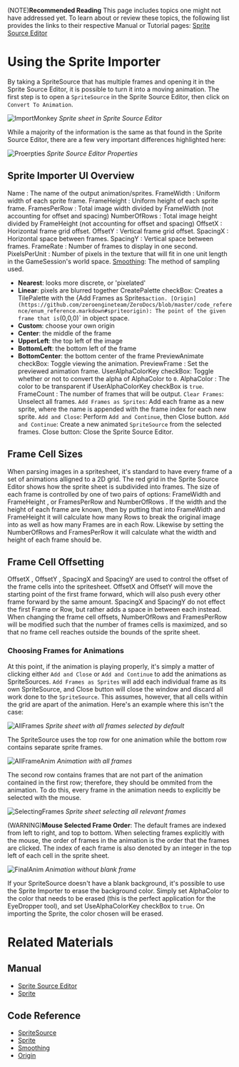 (NOTE)**Recommended Reading** This page includes topics one might not have addressed yet. To learn about or review these topics, the following list provides the links to their respective Manual or Tutorial pages: [Sprite Source Editor](https://github.com/zeroengineteam/ZeroDocs/blob/master/zero_editor_documentation/zeromanual/graphics/sprites/spritesourceeditor.markdown)

 # Using the Sprite Importer
By taking a SpriteSource that has multiple frames and opening it in the Sprite Source Editor, it is possible to turn it into a moving animation. The first step is to open a `SpriteSource` in the Sprite Source Editor, then click on `Convert To Animation`. 



![ImportMonkey](https://media.githubusercontent.com/media/zeroengineteam/ZeroFiles/master/doc_files/47816.png) *Sprite sheet in Sprite Source Editor*


While a majority of the information is the same as that found in the Sprite Source Editor, there are a few very important differences highlighted here:



![Proerpties](https://media.githubusercontent.com/media/zeroengineteam/ZeroFiles/master/doc_files/47804.png) *Sprite Source Editor Properties*


 ##  Sprite Importer UI Overview
Name : The name of the output animation/sprites.
FrameWidth : Uniform width of each sprite frame.
FrameHeight : Uniform height of each sprite frame.
FramesPerRow : Total image width divided by FrameWidth  (not accounting for offset and spacing)
NumberOfRows : Total image height divided by FrameHeight  (not accounting for offset and spacing)
OffsetX : Horizontal frame grid offset.
OffsetY : Vertical frame grid offset.
SpacingX : Horizontal space between frames.
SpacingY : Vertical space between frames.
FrameRate : Number of frames to display in one second.
PixelsPerUnit : Number of pixels in the texture that will fit in one unit length in the GameSession's world space.
[Smoothing](https://github.com/zeroengineteam/ZeroDocs/blob/master/code_reference/enum_reference.markdown#spritesampling): The method of sampling used.
* **Nearest**: looks more discrete, or 'pixelated'
* **Linear**: pixels are blurred together
CreatePalette checkBox: Creates a TilePalette with the {Add Frames as Sprites` action.
[Origin](https://github.com/zeroengineteam/ZeroDocs/blob/master/code_reference/enum_reference.markdown#spriteorigin): The point of the given frame that is `(0,0,0)` in object space.
* **Custom**: choose your own origin
* **Center**: the middle of the frame
* **UpperLeft**: the top left of the image
* **BottomLeft**: the bottom left of the frame
* **BottomCenter**: the bottom center of the frame
PreviewAnimate checkBox: Toggle viewing the animation.
PreviewFrame : Set the previewed animation frame.
UserAlphaColorKey checkBox: Toggle whether or not to convert the alpha of AlphaColor  to `0`.
AlphaColor : The color to be transparent if UserAlphaColorKey checkBox is `true`.
FrameCount : The number of frames that will be output.
`Clear Frames`: Unselect all frames.
`Add Frames as Sprites`: Add each frame as a new sprite, where the name is appended with the frame index for each new sprite.
`Add and Close`: Perform `Add and Continue`, then Close button.
`Add and Continue`: Create a new animated `SpriteSource` from the selected frames.
Close button: Close the Sprite Source Editor.

 ##  Frame Cell Sizes
When parsing images in a spritesheet, it's standard to have every frame of a set of animations alligned to a 2D grid.  The red grid in the Sprite Source Editor shows how the sprite sheet is subdivided into frames.  The size of each frame is controlled by one of two pairs of options:  FrameWidth  and FrameHeight , or FramesPerRow  and NumberOfRows . If the width and the height of each frame are known, then by putting that into FrameWidth  and FrameHeight  it will calculate how many Rows to break the original image into as well as how many Frames are in each Row. Likewise by setting the NumberOfRows  and FramesPerRow  it will calculate what the width and height of each frame should be.

 ##  Frame Cell Offsetting
OffsetX , OffsetY , SpacingX  and SpacingY  are used to control the offset of the frame cells into the spritesheet. OffsetX  and OffsetY  will move the starting point of the first frame forward, which will also push every other frame forward by the same amount.  SpacingX  and SpacingY  do not effect the first Frame or Row, but rather adds a space in between each instead.  When changing the frame cell offsets, NumberOfRows  and FramesPerRow  will be modified such that the number of frames cells is maximized, and so that no frame cell reaches outside the bounds of the sprite sheet.


###  Choosing Frames for Animations

At this point, if the animation is playing properly, it's simply a matter of clicking either `Add and Close` or `Add and Continue` to add the animations as SpriteSources. `Add Frames as Sprites` will add each individual frame as its own SpriteSource, and Close button will close the window and discard all work done to the `SpriteSource`. This assumes, however, that all cells within the grid are apart of the animation.  Here's an example where this isn't the case:



![AllFrames](https://media.githubusercontent.com/media/zeroengineteam/ZeroFiles/master/doc_files/47806.png) *Sprite sheet with all frames selected by default*


The SpriteSource uses the top row for one animation while the bottom row contains separate sprite frames.



![AllFrameAnim](https://media.githubusercontent.com/media/zeroengineteam/ZeroFiles/master/doc_files/47810.gif) *Animation with all frames*


The second row contains frames that are not part of the animation contained in the first row; therefore, they should be ommited from the animation.  To do this, every frame in the animation needs to explicitly be selected with the mouse.  



![SelectingFrames](https://media.githubusercontent.com/media/zeroengineteam/ZeroFiles/master/doc_files/47812.gif) *Sprite sheet selecting all relevant frames*


(WARNING)**Mouse Selected Frame Order**: The default frames are indexed from left to right, and top to bottom.  When selecting frames explicitly with the mouse, the order of frames in the animation is the order that the frames are clicked.  The index of each frame is also denoted by an integer in the top left of each cell in the sprite sheet.



![FinalAnim](https://media.githubusercontent.com/media/zeroengineteam/ZeroFiles/master/doc_files/47814.gif) *Animation without blank frame*


If your SpriteSource doesn't have a blank background, it's possible to use the Sprite Importer to erase the background color. Simply set AlphaColor  to the color that needs to be erased (this is the perfect application for the EyeDropper tool), and set UseAlphaColorKey checkBox to `true`. On importing the Sprite, the color chosen will be erased. 

 # Related Materials
 ## Manual
- [Sprite Source Editor](https://github.com/zeroengineteam/ZeroDocs/blob/master/zero_editor_documentation/zeromanual/graphics/sprites/spritesourceeditor.markdown)
- [Sprite](https://github.com/zeroengineteam/ZeroDocs/blob/master/zero_editor_documentation.markdown)

 ## Code Reference
- [SpriteSource](https://github.com/zeroengineteam/ZeroDocs/blob/master/zero_editor_documentation/code_reference/class_reference/SpriteSource.markdown)
- [Sprite](https://github.com/zeroengineteam/ZeroDocs/blob/master/zero_editor_documentation/code_reference/class_reference/Sprite.markdown)
- [Smoothing](https://github.com/zeroengineteam/ZeroDocs/blob/master/code_reference/enum_reference.markdown#spritesampling)
- [Origin](https://github.com/zeroengineteam/ZeroDocs/blob/master/code_reference/enum_reference.markdown#spriteorigin) 

 